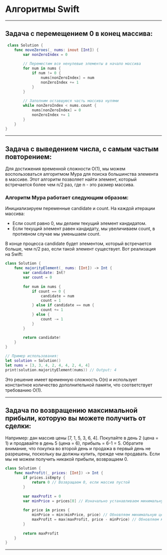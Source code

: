# Алгоритмы Swift
___
## Задача с перемещением 0 в конец массива:

```swift
 class Solution {
    func moveZeroes(_ nums: inout [Int]) {
        var nonZeroIndex = 0
        
        // Переместим все ненулевые элементы в начало массива
        for num in nums {
            if num != 0 {
                nums[nonZeroIndex] = num
                nonZeroIndex += 1
            }
        }
        
        // Заполним оставшуюся часть массива нулями
        while nonZeroIndex < nums.count {
            nums[nonZeroIndex] = 0
            nonZeroIndex += 1
        }
    }
}
```
___
## Задача с выведением числа, с самым частым повторением:

Для достижения временной сложности O(1), мы можем воспользоваться алгоритмом Мура для поиска большинства элемента в массиве. Этот алгоритм позволяет найти элемент, который встречается более чем n/2 раз, где n - это размер массива.

### Алгоритм Мура работает следующим образом:

Инициализируем переменные candidate и count. На каждой итерации массива:
- Если count равно 0, мы делаем текущий элемент кандидатом.
- Если текущий элемент равен кандидату, мы увеличиваем count, в противном случае мы уменьшаем count.

В конце процесса candidate будет элементом, который встречается больше, чем n/2 раз, если такой элемент существует.
Вот реализация на Swift:

``` swift
class Solution {
    func majorityElement(_ nums: [Int]) -> Int {
        var candidate: Int?
        var count = 0
        
        for num in nums {
            if count == 0 {
                candidate = num
                count = 1
            } else if candidate == num {
                count += 1
            } else {
                count -= 1
            }
        }
        
        return candidate!
    }
}

// Пример использования:
let solution = Solution()
let nums = [3, 3, 4, 2, 4, 4, 2, 4, 4]
print(solution.majorityElement(nums)) // Output: 4
```
Это решение имеет временную сложность O(n) и использует константное количество дополнительной памяти, что соответствует требованию O(1).
___
## Задача по возвращению максимальной прибыли, которую вы можете получить от сделки: 
Например: дан массив цены [7, 1, 5, 3, 6, 4]. Покупайте в день 2 (цена = 1) и продавайте в день 5 (цена = 6), прибыль = 6-1 = 5. 
Обратите внимание, что покупка во второй день и продажа в первый день не разрешены, поскольку вы должны купить, прежде чем продавать. Если мы не можем получить никакой прибыли, возвращаем 0.

``` swift
class Solution {
    func maxProfit(_ prices: [Int]) -> Int {
        if prices.isEmpty {
            return 0 // Возвращаем 0, если массив пустой
        }
        
        var maxProfit = 0
        var minPrice = prices[0] // Изначально устанавливаем минимальную цену как первый элемент массива
        
        for price in prices {
            minPrice = min(minPrice, price) // Обновляем минимальную цену, если текущая цена меньше
            maxProfit = max(maxProfit, price - minPrice) // Обновляем максимальную прибыль, если текущая прибыль больше
        }
        
        return maxProfit
    }
}
```
___